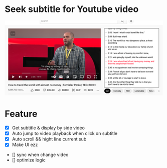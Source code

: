 # Seek subtitle for Youtube video

<img src="https://github.com/phamthainb/seek-subtitle-youtube/blob/master/images/demo.png">

# Feature

- [x] Get subtitle & display by side video
- [x] Auto jump to video playback when click on subtitle
- [x] Auto scroll && hight line current sub
- [x] Make UI ezz
- [] sync when change video
- [] optimize logic
